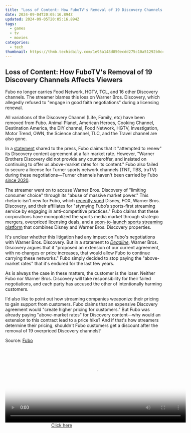 ```yaml
---
title: "Loss of Content: How FuboTV's Removal of 19 Discovery Channels Affects Viewers"
date: 2024-09-04T20:05:16.894Z
updated: 2024-09-05T20:05:16.894Z
tags:
  - games
  - tv
  - movies
categories:
  - tech
thumbnail: https://thmb.techidaily.com/1e95a148d850ecdd275c10a51292b0ccb900f6b4eff5c9989165ba5b957b7575.jpg
---
```


## Loss of Content: How FuboTV's Removal of 19 Discovery Channels Affects Viewers

Fubo no longer carries Food Network, HGTV, TCL, and 16 other Discovery channels. The streamer blames this loss on Warner Bros. Discovery, which allegedly refused to "engage in good faith negotiations" during a licensing renewal.

 All variations of the Discovery Channel (Life, Family, etc) have been removed from Fubo. Animal Planet, American Heroes, Cooking Channel, Destination America, the DIY channel, Food Network, HGTV, Investigation, Motor Trend, OWN, the Science channel, TLC, and the Travel channel are also gone.

 In a [statement](https://www.businesswire.com/news/home/20240430207788/en/Statement-From-Fubo-Regarding-Warner-Bros.-Discovery) shared to the press, Fubo claims that it "attempted to renew" its Discovery content agreement at a fair market rate. However, "Warner Brothers Discovery did not provide any counteroffer, and insisted on continuing to offer us above-market rates for its content." Fubo also failed to secure a license for Turner sports network channels (TNT, TBS, truTV) during these negotiations—Turner channels haven't been carried by Fubo [since 2020](https://deadline.com/2020/07/warner-media-networks-fubo-tv-carriage-tnt-cnn-disney-espn-raising-prices-1202974355/).

 The streamer went on to accuse Warner Bros. Discovery of "limiting consumer choice" through its "abuse of massive market power." This rhetoric isn't new for Fubo, which [recently sued](https://www.businesswire.com/news/home/20240220332523/en/Fubo-Sues-The-Walt-Disney-Company-FOX-Corp.-Warner-Bros.-Discovery-and-Affiliates-for-Antitrust-Practices) Disney, FOX, Warner Bros. Discovery, and their affiliates for "stymying Fubo’s sports-first streaming service by engaging in anti-competitive practices." Fubo claims that these corporations have monopolized the sports media market through strategic mergers, overpriced licensing deals, and a [soon-to-launch sports streaming platform](https://www.forbes.com/sites/bradadgate/2024/02/07/disney-warner-bros-discovery--fox-combine-to-offer-streaming-sports/) that combines Disney and Warner Bros. Discovery properties.

 It's unclear whether this litigation had any impact on Fubo's negotiations with Warner Bros. Discovery. But in a statement to _[Deadline](https://deadline.com/2024/04/discovery-networks-dropped-fubo-warnermedia-carriage-dispute-1235900703/)_, Warner Bros. Discovery argues that it "proposed an extension of our current agreement, with no changes or price increases, that would allow Fubo to continue carrying these networks." Fubo simply decided to stop paying the "above-market rates" that it's endured for the last few years.

 As is always the case in these matters, the customer is the loser. Neither Fubo nor Warner Bros. Discovery will take responsibility for their failed negotiations, and each party has accused the other of intentionally harming customers.

 I'd also like to point out how streaming companies weaponize their pricing to gain support from customers. Fubo claims that an expensive Discovery agreement would "create higher pricing for customers." But Fubo was already paying "above-market rates" for Discovery content—why would an extension to this contract lead to a price hike? And if that's how streamers determine their pricing, shouldn't Fubo customers get a discount after the removal of 19 overpriced Discovery channels?

 Source: [Fubo](https://www.businesswire.com/news/home/20240430207788/en/Statement-From-Fubo-Regarding-Warner-Bros.-Discovery)

<ins class="adsbygoogle"
     style="display:block"
     data-ad-format="autorelaxed"
     data-ad-client="ca-pub-7571918770474297"
     data-ad-slot="1223367746"></ins>



<ins class="adsbygoogle"
     style="display:block"
     data-ad-client="ca-pub-7571918770474297"
     data-ad-slot="8358498916"
     data-ad-format="auto"
     data-full-width-responsive="true"></ins>



<!-- affiliate ads begin -->
<span id="1983539">
					<video width="576" height="240" style="cursor:pointer"
           poster="//a.impactradius-go.com/display-clicktoplayimage/1983539.png"
           onclick="if(!this.playClicked){this.play();this.setAttribute('controls',true);this.playClicked=true;}">
	   <source src="//a.impactradius-go.com/display-ad/22993-1983539">
	   <img src="//a.impactradius-go.com/display-clicktoplayimage/1983539.png" style="border: none; height: 100%; width: 100%; object-fit: contain">
	</video>
	<div style="width:360px;text-align:center"><a href="javascript:window.open(decodeURIComponent('https%3A%2F%2Fhomestyler.sjv.io%2Fc%2F5597632%2F1983539%2F22993'), '_blank');void(0);">Click here</a></div>
</span>
<img height="0" width="0" src="https://imp.pxf.io/i/5597632/1983539/22993" style="position:absolute;visibility:hidden;" border="0" />
<!-- affiliate ads end -->